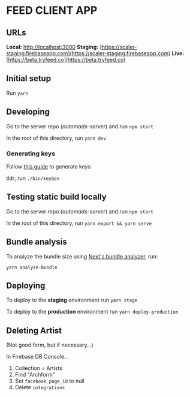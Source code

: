 # FEED CLIENT APP

## URLs

**Local:** [http://localhost:3000](http://localhost:3000)
**Staging:** [https://scaler-staging.firebaseapp.com](https://scaler-staging.firebaseapp.com)
**Live:** [https://beta.tryfeed.co](https://beta.tryfeed.co)

## Initial setup

Run `yarn`


## Developing

Go to the server repo (*automads-server*) and run `npm start`

In the root of this directory, run `yarn dev`

### Generating keys

Follow [this guide](https://letsencrypt.org/docs/certificates-for-localhost/) to generate keys

tldr; run `./bin/keyGen`


## Testing static build locally

Go to the server repo (*automads-server*) and run `npm start`

In the root of this directory, run `yarn export && yarn serve`

## Bundle analysis

To analyze the bundle size using [Next's bundle analyzer](https://github.com/zeit/next.js/tree/canary/packages/next-bundle-analyzer), run:

`yarn analyze-bundle`


## Deploying

To deploy to the **staging** environment run `yarn stage`

To deploy to the **production** environment run `yarn deploy-production`


## Deleting Artist

(Not good form, but if necessary...)

In Firebase DB Console...

1. Collection = Artists
2. Find "Archform"
3. Set `facebook_page_id` to null
4. Delete `integrations`